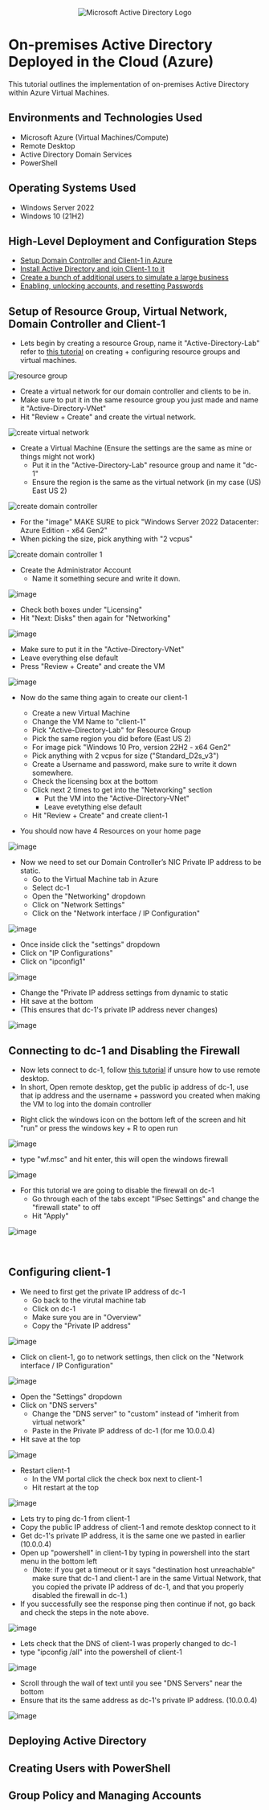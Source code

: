 <p align="center">
<img src="https://i.imgur.com/pU5A58S.png" alt="Microsoft Active Directory Logo"/>
</p>

<h1>On-premises Active Directory Deployed in the Cloud (Azure)</h1>
This tutorial outlines the implementation of on-premises Active Directory within Azure Virtual Machines.<br />

<h2>Environments and Technologies Used</h2>

- Microsoft Azure (Virtual Machines/Compute)
- Remote Desktop
- Active Directory Domain Services
- PowerShell

<h2>Operating Systems Used </h2>

- Windows Server 2022
- Windows 10 (21H2)

<h2>High-Level Deployment and Configuration Steps</h2>

- [Setup Domain Controller and Client-1 in Azure](https://github.com/MatthewThompsonIT/configure-ad/tree/main?tab=readme-ov-file#setup-of-resource-group-virtual-network-domain-controller-and-client-1)
- [Install Active Directory and join Client-1 to it](https://github.com/MatthewThompsonIT/configure-ad?tab=readme-ov-file#deploying-active-directory)
- [Create a bunch of additional users to simulate a large business](https://github.com/MatthewThompsonIT/configure-ad?tab=readme-ov-file#creating-users-with-powershell)
- [Enabling, unlocking accounts, and resetting Passwords](https://github.com/MatthewThompsonIT/configure-ad?tab=readme-ov-file#group-policy-and-managing-accounts)

<h2>Setup of Resource Group, Virtual Network, Domain Controller and Client-1</h2>

<p>
  
- Lets begin by creating a resource Group, name it "Active-Directory-Lab" refer to [this tutorial](https://github.com/MatthewThompsonIT/creating-virtual-machines?tab=readme-ov-file#installation-steps---creating-a-resource-group) on creating + configuring resource groups and virtual machines.
<img src="https://i.imgur.com/R9BZG0w.png" alt="resource group"/>

- Create a virtual network for our domain controller and clients to be in.
- Make sure to put it in the same resource group you just made and name it "Active-Directory-VNet"
- Hit "Review + Create" and create the virtual network.
<img src="https://i.imgur.com/5kSPxMG.png" alt="create virtual network"/>

- Create a Virtual Machine (Ensure the settings are the same as mine or things might not work)
   - Put it in the "Active-Directory-Lab" resource group and name it "dc-1"
   - Ensure the region is the same as the virtual network (in my case (US) East US 2)

<img src="https://i.imgur.com/zAqrlXU.png" alt="create domain controller"/>

- For the "image" MAKE SURE to pick "Windows Server 2022 Datacenter: Azure Edition - x64 Gen2"
- When picking the size, pick anything with "2 vcpus"
<img src="https://i.imgur.com/DAGlaxS.png" alt="create domain controller 1"/>

- Create the Administrator Account
  - Name it something secure and write it down.

![image](https://github.com/user-attachments/assets/16f778ea-1d2c-4157-aa6a-e010b60c5c91)

- Check both boxes under "Licensing"
- Hit "Next: Disks" then again for "Networking"

![image](https://github.com/user-attachments/assets/2e26047d-108d-40a1-be7d-32d3b3cba340)

- Make sure to put it in the "Active-Directory-VNet"
- Leave everything else default
- Press "Review + Create" and create the VM

![image](https://github.com/user-attachments/assets/3ea643b6-5187-4432-bb56-7f77f01fbeb3)

- Now do the same thing again to create our client-1
  - Create a new Virtual Machine
  - Change the VM Name to "client-1"
  - Pick "Active-Directory-Lab" for Resource Group
  - Pick the same region you did before (East US 2)
  - For image pick "Windows 10 Pro, version 22H2 - x64 Gen2"
  - Pick anything with 2 vcpus for size ("Standard_D2s_v3")
  - Create a Username and password, make sure to write it down somewhere.
  - Check the licensing box at the bottom
  - Click next 2 times to get into the "Networking" section
    - Put the VM into the "Active-Directory-VNet"
    - Leave evetything else default
  - Hit "Review + Create" and create client-1

- You should now have 4 Resources on your home page

![image](https://github.com/user-attachments/assets/941376a9-43aa-4d6a-b469-a107c2b98c3e)

- Now we need to set our Domain Controller’s NIC Private IP address to be static.
  - Go to the Virtual Machine tab in Azure
  - Select dc-1
  - Open the "Networking" dropdown
  - Click on "Network Settings"
  - Click on the "Network interface / IP Configuration"

![image](https://github.com/user-attachments/assets/1c447626-6902-43be-8fc4-1d1a67da8521)

- Once inside click the "settings" dropdown
- Click on "IP Configurations"
- Click on "ipconfig1"

![image](https://github.com/user-attachments/assets/066ce5b2-ff68-4f77-ab22-a05d9917ff34)

- Change the "Private IP address settings from dynamic to static
- Hit save at the bottom
- (This ensures that dc-1's private IP address never changes)

![image](https://github.com/user-attachments/assets/7bc40b51-50ab-42c7-8260-7688e16814b4)

</p>


<h2>Connecting to dc-1 and Disabling the Firewall</h2>

<p>

- Now lets connect to dc-1, follow [this tutorial](https://github.com/MatthewThompsonIT/creating-virtual-machines?tab=readme-ov-file#how-to-connect-to-the-virtual-machine) if unsure how to use remote desktop.
- In short, Open remote desktop, get the public ip address of dc-1, use that ip address and the username + password you created when making the VM to log into the domain controller
</p>

<p>

- Right click the windows icon on the bottom left of the screen and hit "run" or press the windows key + R to open run

![image](https://github.com/user-attachments/assets/c56b0d2c-f20a-46f3-b2a3-01898846a89b)
  
  - type "wf.msc" and hit enter, this will open the windows firewall

![image](https://github.com/user-attachments/assets/3dc21cd6-e39f-430f-b77a-b7d944bc3592)

- For this tutorial we are going to disable the firewall on dc-1
  - Go through each of the tabs except "IPsec Settings" and change the "firewall state" to off
  - Hit "Apply"

![image](https://github.com/user-attachments/assets/8f1bcd2f-ccdc-401f-9766-94c45c8c44ca)

</p>

<br />

<h2>Configuring client-1</h2>

- We need to first get the private IP address of dc-1
  - Go back to the virutal machine tab
  - Click on dc-1
  - Make sure you are in "Overview"
  - Copy the "Private IP address"

![image](https://github.com/user-attachments/assets/fca6efc7-5a0d-4c2c-bbbf-6873dec03249)

- Click on client-1, go to network settings, then click on the "Network interface / IP Configuration"

![image](https://github.com/user-attachments/assets/877fe5c3-f5dd-4ba6-b95a-b00f77da3080)

- Open the "Settings" dropdown
- Click on "DNS servers"
  - Change the "DNS server" to "custom" instead of "imherit from virtual network"
  - Paste in the Private IP address of dc-1 (for me 10.0.0.4)
- Hit save at the top

![image](https://github.com/user-attachments/assets/0dbb1b24-f59c-4cae-9797-cde6e63ae6f3)

- Restart client-1
  - In the VM portal click the check box next to client-1
  - Hit restart at the top

![image](https://github.com/user-attachments/assets/56c315f8-12dd-4184-bd4d-ef69330ede1f)

- Lets try to ping dc-1 from client-1
- Copy the public IP address of client-1 and remote desktop connect to it
- Get dc-1's private IP address, it is the same one we pasted in earlier (10.0.0.4)
- Open up "powershell" in client-1 by typing in powershell into the start menu in the bottom left
  - (Note: if you get a timeout or it says "destination host unreachable" make sure that dc-1 and client-1 are in the same Virtual Network, that you copied the private IP address of dc-1, and that you properly disabled the firewall in dc-1.)
- If you successfully see the response ping then continue if not, go back and check the steps in the note above.

![image](https://github.com/user-attachments/assets/6a224bb3-705b-424a-bfa6-80bd93fd55b0)

- Lets check that the DNS of client-1 was properly changed to dc-1
- type "ipconfig /all" into the powershell of client-1

![image](https://github.com/user-attachments/assets/963e677d-cf80-49e1-880f-39dc8f257112)

- Scroll through the wall of text until you see "DNS Servers" near the bottom
- Ensure that its the same address as dc-1's private IP address. (10.0.0.4)

![image](https://github.com/user-attachments/assets/1f124749-298d-4fd0-a1c5-270da9541bd4)
  


<h2>Deploying Active Directory</h2>




<h2>Creating Users with PowerShell</h2>



<h2>Group Policy and Managing Accounts</h2>
















